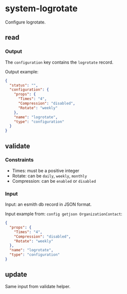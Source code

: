 # system-logrotate

Configure logrotate.

## read

### Output

The `configuration` key contains the `logrotate` record.

Output example:
```json
{
  "status": "",
  "configuration": {
    "props": {
      "Times": "4",
      "Compression": "disabled",
      "Rotate": "weekly"
    },
    "name": "logrotate",
    "type": "configuration"
  }
}
```

## validate

### Constraints

- Times: must be a positive integer
- Rotate: can be `daily`, `weekly`, `monthly`
- Compression: can be `enabled` or `disabled`

### Input

Input: an esmith db record in JSON format.

Input example from: `config getjson OrganizationContact`:
```json
{
  "props": {
    "Times": "4",
    "Compression": "disabled",
    "Rotate": "weekly"
  },
  "name": "logrotate",
  "type": "configuration"
}
```

## update

Same input from validate helper.
